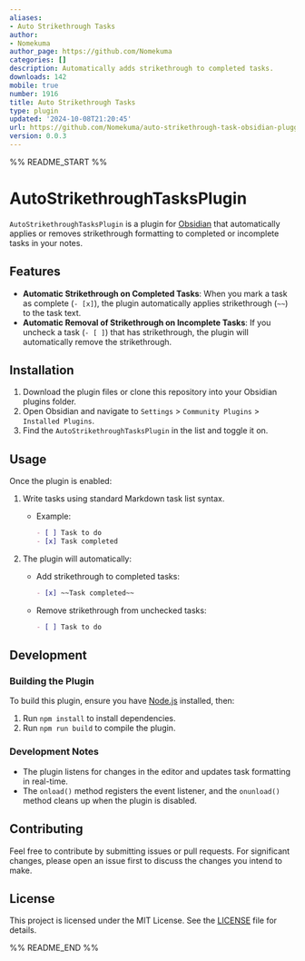 ```yaml
---
aliases:
- Auto Strikethrough Tasks
author:
- Nomekuma
author_page: https://github.com/Nomekuma
categories: []
description: Automatically adds strikethrough to completed tasks.
downloads: 142
mobile: true
number: 1916
title: Auto Strikethrough Tasks
type: plugin
updated: '2024-10-08T21:20:45'
url: https://github.com/Nomekuma/auto-strikethrough-task-obsidian-pluggin
version: 0.0.3
---
```


%% README_START %%

# AutoStrikethroughTasksPlugin

`AutoStrikethroughTasksPlugin` is a plugin for [Obsidian](https://obsidian.md/) that automatically applies or removes strikethrough formatting to completed or incomplete tasks in your notes.

## Features

- **Automatic Strikethrough on Completed Tasks**: When you mark a task as complete (`- [x]`), the plugin automatically applies strikethrough (`~~`) to the task text.
- **Automatic Removal of Strikethrough on Incomplete Tasks**: If you uncheck a task (`- [ ]`) that has strikethrough, the plugin will automatically remove the strikethrough.

## Installation

1. Download the plugin files or clone this repository into your Obsidian plugins folder.
2. Open Obsidian and navigate to `Settings` > `Community Plugins` > `Installed Plugins`.
3. Find the `AutoStrikethroughTasksPlugin` in the list and toggle it on.

## Usage

Once the plugin is enabled:

1. Write tasks using standard Markdown task list syntax.
   - Example:
     ```markdown
     - [ ] Task to do
     - [x] Task completed
     ```
   
2. The plugin will automatically:
   - Add strikethrough to completed tasks:
     ```markdown
     - [x] ~~Task completed~~
     ```
   - Remove strikethrough from unchecked tasks:
     ```markdown
     - [ ] Task to do
     ```

## Development

### Building the Plugin

To build this plugin, ensure you have [Node.js](https://nodejs.org/en/) installed, then:

1. Run `npm install` to install dependencies.
2. Run `npm run build` to compile the plugin.

### Development Notes

- The plugin listens for changes in the editor and updates task formatting in real-time.
- The `onload()` method registers the event listener, and the `onunload()` method cleans up when the plugin is disabled.

## Contributing

Feel free to contribute by submitting issues or pull requests. For significant changes, please open an issue first to discuss the changes you intend to make.

## License

This project is licensed under the MIT License. See the [LICENSE](./LICENSE) file for details.



%% README_END %%